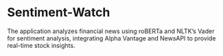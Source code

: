 # Sentiment-Watch
 The application analyzes financial news using roBERTa and NLTK’s Vader for sentiment analysis, integrating Alpha  Vantage and NewsAPI to provide real-time stock insights.
